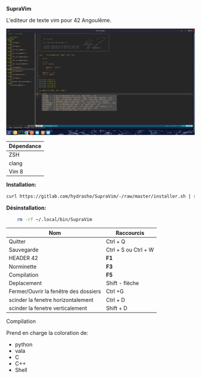 **SupraVim**

L'editeur de texte vim pour 42 Angoulême.

<img src="readme.png"/>

| Dépendance |
| ------ |
| ZSH |
| clang |
| Vim 8 |

**Installation:**

```bash
curl https://gitlab.com/hydrasho/SupraVim/-/raw/master/installer.sh | sh
```

**Désinstallation:**

```bash
    rm -rf ~/.local/bin/SupraVim
```


| Nom | Raccourcis |
| ------ | ------ |
| Quitter | Ctrl + Q |
| Sauvegarde | Ctrl + S ou Ctrl + W |
| HEADER 42| **F1**|
| Norminette | **F3**|
| Compilation | **F5**|
| Deplacement | Shift - flèche|
| Fermer/Ouvrir la fenêtre des dossiers | Ctrl +G |
| scinder la fenetre horizontalement | Ctrl + D|
| scinder la fenetre verticalement | Shift + D|

Compilation

Prend en charge la coloration de:
- python
- vala
- C
- C++
- Shell
